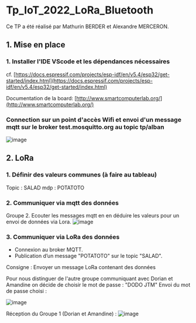 # Tp_IoT_2022_LoRa_Bluetooth

Ce TP a été réalisé par Mathurin BERDER et Alexandre MERCERON.

## 1. Mise en place

### 1. Installer l'IDE VScode et les dépendances nécessaires

cf. [https://docs.espressif.com/projects/esp-idf/en/v5.4/esp32/get-started/index.html](https://docs.espressif.com/projects/esp-idf/en/v5.4/esp32/get-started/index.html)

Documentation de la board: [http://www.smartcomputerlab.org/](http://www.smartcomputerlab.org/)

### Connection sur un point d'accès Wifi et envoi d'un message mqtt sur le broker test.mosquitto.org au topic tp/alban
![image](https://github.com/user-attachments/assets/9150e34f-6da9-40a6-8395-5e106af972e6)


## 2. LoRa

### 1. Définir des valeurs communes (à faire au tableau)
Topic : SALAD
mdp : POTATOTO

### 2. Communiquer via mqtt des données

Groupe 2. Ecouter les messages mqtt en en déduire les valeurs pour un envoi de données via Lora.
![image](https://github.com/user-attachments/assets/c944ab2b-4c98-4a07-8836-1bbfb33f5685)


### 3. Communiquer via LoRa des données

- Connexion au broker MQTT.  
- Publication d’un message "POTATOTO" sur le topic "SALAD". 

Consigne : Envoyer un message LoRa contenant des données

Pour nous distinguer de l'autre groupe communiquant avec Dorian et Amandine on décide de choisir le mot de passe : "DODO JTM"
Envoi du mot de passe choisi :

![image](https://github.com/user-attachments/assets/07500f27-fe8a-42df-b89e-f1b7f051a166)

Réception du Groupe 1 (Dorian et Amandine) :
![image](https://github.com/user-attachments/assets/b11b743f-fc76-4e9d-9360-8cfc2abb4bf8)

